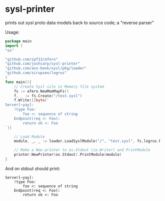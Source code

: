 # sysl-printer
prints out sysl proto data models back to source code; a "reverse parser"

Usage:
```go
package main
import (
"os"

"github.com/spf13/afero"
"github.com/joshcarp/sysl-printer"
"github.com/anz-bank/sysl/pkg/loader"
"github.com/sirupsen/logrus"
)
func main(){
	// Create Sysl sile in Memory file system
	fs := afero.NewMemMapFs()
	f, _ := fs.Create("/test.sysl")
	f.Write([]byte(`
Server[~yay]:
    !type Foo:
        foo <: sequence of string
    Endpoint(req <: Foo):
		return ok <: Foo
`))

	// Load Module
	module, _, _ := loader.LoadSyslModule("/", "test.sysl", fs,logrus.New())

	// Make a New printer to os.Stdout (io.Writer) and PrintModule
	printer.NewPrinter(os.Stdout).PrintModule(module)
}

```
And on stdout should print:
```
Server[~yay]:
    !type Foo:
        foo <: sequence of string
    Endpoint(req <: Foo):
        return ok <: Foo
```